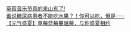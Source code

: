   
[草莓音乐节真的来山东了!](http://www.dianyue.me/archives/693/c10ybwzqt4afnd2v/)  
[谁说糖尿病患者不能吃水果？！你可以吃，但是······  ​](http://www.dianyue.me/archives/787/gm3f9vwebg0dbz89/)  
[【元气盛夏】草莓蓝莓蔓越莓，与你盛夏相约](http://www.dianyue.me/archives/985/06dmrobxzvz2ur99/)